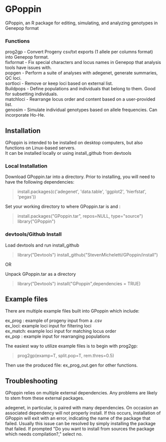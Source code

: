 # GPoppin
GPoppin, an R package for editing, simulating, and analyzing genotypes in Genepop format

### Functions

prog2gp - Convert Progeny csv/txt exports (1 allele per columns format) into Genepop format.  
fixformat - Fix special characters and locus names in Genepop that analysis tools have issues with.  
popgen - Perform a suite of analyses with adegenet, generate summaries, QC loci.  
sortloci - Remove or keep loci based on external list.  
Buildpops -  Define populations and individuals that belong to them. Good for subsetting individuals.  
matchloci - Rearrange locus order and content based on a user-provided list.  
genosim - Simulate individual genotypes based on allele frequencies. Can incorporate Ho-He.  

## Installation

GPoppin is intended to be installed on desktop computers, but also functions on Linux-based servers.  
It can be installed locally or using install_github from devtools 

### Local Installation
Download GPoppin.tar into a directory. Prior to installing, you will need to have the following dependencies:  
    
  >install.packages(c('adegenet', 'data.table', 'ggplot2', 'hierfstat', 'pegas'))
  
Set your working directory to where GPoppin.tar is and :

> install.packages("GPoppin.tar", repos=NULL, type="source")   
> library("GPoppin")

### devtools/Github Install

Load devtools and run install_github

> library("Devtools")
> install_github("StevenMicheletti/GPoppin/install")  

OR

Unpack GPoppin.tar as a directory

> library("Devtools")
> install("GPoppin",dependencies = TRUE)


## Example files 

There are multiple example files built into GPoppin which include:

ex_prog : example of progeny input from a .csv  
ex_loci: example loci input for filtering loci  
ex_match: example loci input for matching locus order  
ex_pop : example input for rearranging populations  

The easiest way to utilize example files is to begin with prog2gp:

> prog2gp(examp=T, split.pop=T, rem.thres=0.5)

Then use the produced file: ex_prog_out.gen for other functions.

## Troubleshooting

GPoppin relies on multiple external dependencies. Any problems are likely to stem from these external packages.  

adegenet, in particular, is paired with many dependencies. On occasion an associated dependency will not properly install. If this occurs, installation of GPoppin will exit with an error, indicating the name of the package that failed. Usually this issue can be resolved by simply installing the package that failed. If prompted "Do you want to install from sources the package which needs compilation?," select no. 
